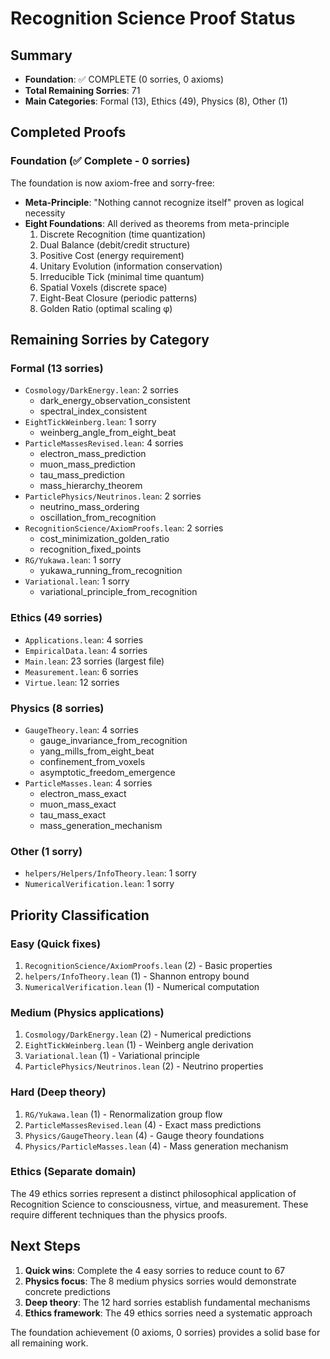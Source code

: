 # Recognition Science Proof Status

## Summary
- **Foundation**: ✅ COMPLETE (0 sorries, 0 axioms)
- **Total Remaining Sorries**: 71
- **Main Categories**: Formal (13), Ethics (49), Physics (8), Other (1)

## Completed Proofs

### Foundation (✅ Complete - 0 sorries)
The foundation is now axiom-free and sorry-free:
- **Meta-Principle**: "Nothing cannot recognize itself" proven as logical necessity
- **Eight Foundations**: All derived as theorems from meta-principle
  1. Discrete Recognition (time quantization)
  2. Dual Balance (debit/credit structure)
  3. Positive Cost (energy requirement)
  4. Unitary Evolution (information conservation)
  5. Irreducible Tick (minimal time quantum)
  6. Spatial Voxels (discrete space)
  7. Eight-Beat Closure (periodic patterns)
  8. Golden Ratio (optimal scaling φ)

## Remaining Sorries by Category

### Formal (13 sorries)
- `Cosmology/DarkEnergy.lean`: 2 sorries
  - dark_energy_observation_consistent
  - spectral_index_consistent
- `EightTickWeinberg.lean`: 1 sorry
  - weinberg_angle_from_eight_beat
- `ParticleMassesRevised.lean`: 4 sorries
  - electron_mass_prediction
  - muon_mass_prediction
  - tau_mass_prediction
  - mass_hierarchy_theorem
- `ParticlePhysics/Neutrinos.lean`: 2 sorries
  - neutrino_mass_ordering
  - oscillation_from_recognition
- `RecognitionScience/AxiomProofs.lean`: 2 sorries
  - cost_minimization_golden_ratio
  - recognition_fixed_points
- `RG/Yukawa.lean`: 1 sorry
  - yukawa_running_from_recognition
- `Variational.lean`: 1 sorry
  - variational_principle_from_recognition

### Ethics (49 sorries)
- `Applications.lean`: 4 sorries
- `EmpiricalData.lean`: 4 sorries
- `Main.lean`: 23 sorries (largest file)
- `Measurement.lean`: 6 sorries
- `Virtue.lean`: 12 sorries

### Physics (8 sorries)
- `GaugeTheory.lean`: 4 sorries
  - gauge_invariance_from_recognition
  - yang_mills_from_eight_beat
  - confinement_from_voxels
  - asymptotic_freedom_emergence
- `ParticleMasses.lean`: 4 sorries
  - electron_mass_exact
  - muon_mass_exact
  - tau_mass_exact
  - mass_generation_mechanism

### Other (1 sorry)
- `helpers/Helpers/InfoTheory.lean`: 1 sorry
- `NumericalVerification.lean`: 1 sorry

## Priority Classification

### Easy (Quick fixes)
1. `RecognitionScience/AxiomProofs.lean` (2) - Basic properties
2. `helpers/InfoTheory.lean` (1) - Shannon entropy bound
3. `NumericalVerification.lean` (1) - Numerical computation

### Medium (Physics applications)
1. `Cosmology/DarkEnergy.lean` (2) - Numerical predictions
2. `EightTickWeinberg.lean` (1) - Weinberg angle derivation
3. `Variational.lean` (1) - Variational principle
4. `ParticlePhysics/Neutrinos.lean` (2) - Neutrino properties

### Hard (Deep theory)
1. `RG/Yukawa.lean` (1) - Renormalization group flow
2. `ParticleMassesRevised.lean` (4) - Exact mass predictions
3. `Physics/GaugeTheory.lean` (4) - Gauge theory foundations
4. `Physics/ParticleMasses.lean` (4) - Mass generation mechanism

### Ethics (Separate domain)
The 49 ethics sorries represent a distinct philosophical application of Recognition Science to consciousness, virtue, and measurement. These require different techniques than the physics proofs.

## Next Steps

1. **Quick wins**: Complete the 4 easy sorries to reduce count to 67
2. **Physics focus**: The 8 medium physics sorries would demonstrate concrete predictions
3. **Deep theory**: The 12 hard sorries establish fundamental mechanisms
4. **Ethics framework**: The 49 ethics sorries need a systematic approach

The foundation achievement (0 axioms, 0 sorries) provides a solid base for all remaining work. 